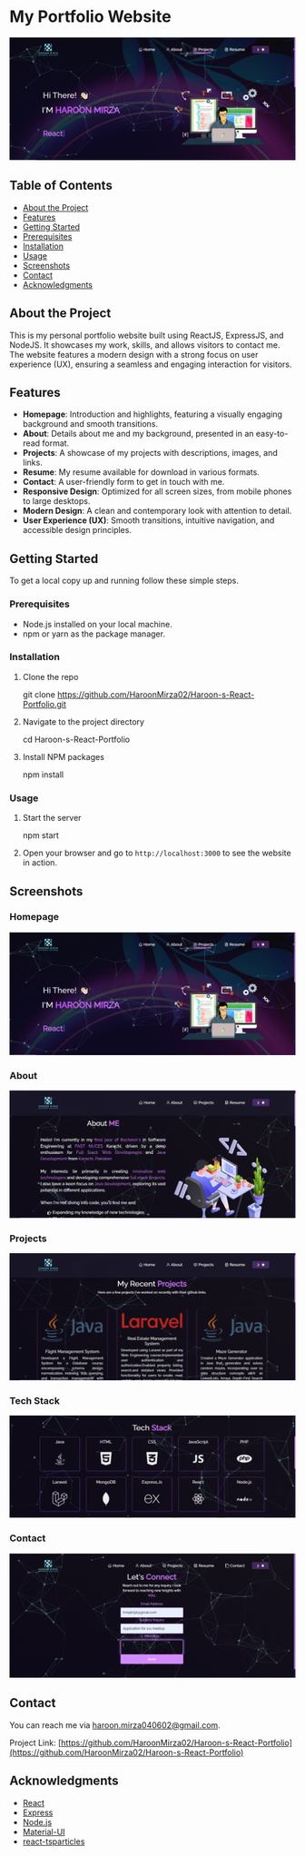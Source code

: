 # My Portfolio Website

![Portfolio](./Images/home.png)

## Table of Contents

- [About the Project](#about-the-project)
- [Features](#features)
- [Getting Started](#getting-started)
- [Prerequisites](#prerequisites)
- [Installation](#installation)
- [Usage](#usage)
- [Screenshots](#screenshots)
- [Contact](#contact)
- [Acknowledgments](#acknowledgments)

## About the Project

This is my personal portfolio website built using ReactJS, ExpressJS, and NodeJS. It showcases my work, skills, and allows visitors to contact me. The website features a modern design with a strong focus on user experience (UX), ensuring a seamless and engaging interaction for visitors.

## Features

- **Homepage**: Introduction and highlights, featuring a visually engaging background and smooth transitions.
- **About**: Details about me and my background, presented in an easy-to-read format.
- **Projects**: A showcase of my projects with descriptions, images, and links.
- **Resume**: My resume available for download in various formats.
- **Contact**: A user-friendly form to get in touch with me.
- **Responsive Design**: Optimized for all screen sizes, from mobile phones to large desktops.
- **Modern Design**: A clean and contemporary look with attention to detail.
- **User Experience (UX)**: Smooth transitions, intuitive navigation, and accessible design principles.

## Getting Started

To get a local copy up and running follow these simple steps.

### Prerequisites

- Node.js installed on your local machine.
- npm or yarn as the package manager.

### Installation

1. Clone the repo

   git clone https://github.com/HaroonMirza02/Haroon-s-React-Portfolio.git
  
2. Navigate to the project directory

   cd Haroon-s-React-Portfolio
  
3. Install NPM packages

   npm install
  

### Usage

1. Start the server

   npm start
  
2. Open your browser and go to `http://localhost:3000` to see the website in action.

## Screenshots

### Homepage
![Homepage](./Images/home.png)

### About
![About](./Images/About.png)

### Projects
![Projects](./Images/projects.png)

### Tech Stack
![Resume](./Images/techstack.png)

### Contact
![Contact](./Images/contact.png)

## Contact

You can reach me via [haroon.mirza040602@gmail.com](haroon.mirza040602@gmail.com).

Project Link: [https://github.com/HaroonMirza02/Haroon-s-React-Portfolio](https://github.com/HaroonMirza02/Haroon-s-React-Portfolio)

## Acknowledgments

- [React](https://reactjs.org/)
- [Express](https://expressjs.com/)
- [Node.js](https://nodejs.org/)
- [Material-UI](https://material-ui.com/)
- [react-tsparticles](https://github.com/matteobruni/tsparticles)
